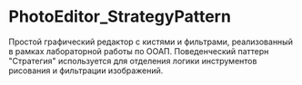 # PhotoEditor_StrategyPattern
Простой графический редактор с кистями и фильтрами, реализованный в рамках лабораторной работы по ООАП. Поведенческий паттерн "Стратегия" используется для отделения логики инструментов рисования и фильтрации изображений.
